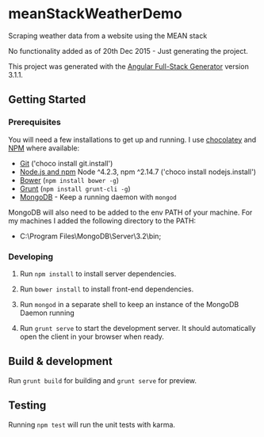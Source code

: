 # meanStackWeatherDemo
Scraping weather data from a website using the MEAN stack

No functionality added as of 20th Dec 2015 - Just generating the project.

This project was generated with the [Angular Full-Stack Generator](https://github.com/DaftMonk/generator-angular-fullstack) version 3.1.1.

## Getting Started

### Prerequisites

You will need a few installations to get up and running. I use [chocolatey](https://chocolatey.org/) and [NPM](https://www.npmjs.com/ ) where available:

- [Git](https://git-scm.com/) ('choco install git.install')
- [Node.js and npm](nodejs.org) Node ^4.2.3, npm ^2.14.7 ('choco install nodejs.install')
- [Bower](bower.io) (`npm install bower -g`)
- [Grunt](http://gruntjs.com/) (`npm install grunt-cli -g`)
- [MongoDB](https://www.mongodb.org/) - Keep a running daemon with `mongod`

MongoDB will also need to be added to the env PATH of your machine. For my machines I added the following directory to the PATH:

- C:\Program Files\MongoDB\Server\3.2\bin;

### Developing

1. Run `npm install` to install server dependencies.

2. Run `bower install` to install front-end dependencies.

3. Run `mongod` in a separate shell to keep an instance of the MongoDB Daemon running

4. Run `grunt serve` to start the development server. It should automatically open the client in your browser when ready.

## Build & development

Run `grunt build` for building and `grunt serve` for preview.

## Testing

Running `npm test` will run the unit tests with karma.
